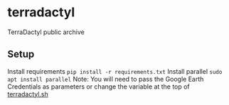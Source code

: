 # terradactyl
TerraDactyl public archive

## Setup
  Install requirements
   `pip install -r requirements.txt`
  Install parallel
   `sudo apt install parallel`
  Note: You will need to pass the Google Earth Credentials as parameters or change the variable at the top of [terradactyl.sh](https://github.com/eDNA-Explorer/terradactyl/blob/main/terradactyl.sh)
